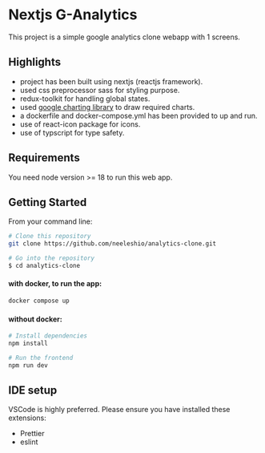 # Nextjs G-Analytics

This project is a simple google analytics clone webapp with 1 screens.

## Highlights

-   project has been built using nextjs (reactjs framework).
-   used css preprocessor sass for styling purpose.
-   redux-toolkit for handling global states.
-   used [google charting library](https://www.react-google-charts.com/) to draw required charts.
-   a dockerfile and docker-compose.yml has been provided to up and run.
-   use of react-icon package for icons.
-   use of typscript for type safety.

## Requirements

You need node version >= 18 to run this web app.

## Getting Started

From your command line:

```sh
# Clone this repository
git clone https://github.com/neeleshio/analytics-clone.git

# Go into the repository
$ cd analytics-clone
```

#### with docker, to run the app:

```sh
docker compose up
```

#### without docker:

```sh
# Install dependencies
npm install

# Run the frontend
npm run dev
```

## IDE setup

VSCode is highly preferred. Please ensure you have installed these extensions:

-   Prettier
-   eslint
